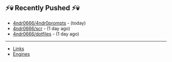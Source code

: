 ## ⚡💀 Recently Pushed ⚡💀


- [4ndr0666/4ndr0prompts](https://github.com/4ndr0666/4ndr0prompts) - (today)
- [4ndr0666/scr](https://github.com/4ndr0666/scr) - (1 day ago)
- [4ndr0666/dotfiles](https://github.com/4ndr0666/dotfiles) - (1 day ago)

---
- [Links](https://github.com/4ndr0666/Links/blob/main/README.md)        
- [Engines](https://github.com/hoothin/SearchJumper/discussions/73)    

